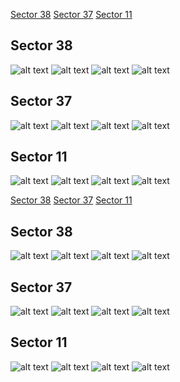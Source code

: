 [Sector 38](#sector38)
[Sector 37](#sector37)
[Sector 11](#sector11)

<a name = "sector38"></a>
## Sector 38
![alt text](/tt/WASP-108_Sector_38/WASP-108_Sector_38_a_TimeSeries.png)
![alt text](/tt/WASP-108_Sector_38/WASP-108_Sector_38_b_FoldedLightCurve.png)
![alt text](/tt/WASP-108_Sector_38/WASP-108_Sector_38_b_IndividualTransitsWithFit.png)
![alt text](/tt/WASP-108_Sector_38/WASP-108_Sector_38_c_TimingResiduals.png)

<a name = "sector37"></a>
## Sector 37
![alt text](/tt/WASP-108_Sector_37/WASP-108_Sector_37_a_TimeSeries.png)
![alt text](/tt/WASP-108_Sector_37/WASP-108_Sector_37_b_FoldedLightCurve.png)
![alt text](/tt/WASP-108_Sector_37/WASP-108_Sector_37_b_IndividualTransitsWithFit.png)
![alt text](/tt/WASP-108_Sector_37/WASP-108_Sector_37_c_TimingResiduals.png)

<a name = "sector11"></a>
## Sector 11
![alt text](/tt/WASP-108_Sector_11/WASP-108_Sector_11_a_TimeSeries.png)
![alt text](/tt/WASP-108_Sector_11/WASP-108_Sector_11_b_FoldedLightCurve.png)
![alt text](/tt/WASP-108_Sector_11/WASP-108_Sector_11_b_IndividualTransitsWithFit.png)
![alt text](/tt/WASP-108_Sector_11/WASP-108_Sector_11_c_TimingResiduals.png)

[Sector 38](#sector38)
[Sector 37](#sector37)
[Sector 11](#sector11)

<a name = "sector38"></a>
## Sector 38
![alt text](/tt/WASP-108_Sector_38/WASP-108_Sector_38_a_TimeSeries.png)
![alt text](/tt/WASP-108_Sector_38/WASP-108_Sector_38_b_FoldedLightCurve.png)
![alt text](/tt/WASP-108_Sector_38/WASP-108_Sector_38_b_IndividualTransitsWithFit.png)
![alt text](/tt/WASP-108_Sector_38/WASP-108_Sector_38_c_TimingResiduals.png)

<a name = "sector37"></a>
## Sector 37
![alt text](/tt/WASP-108_Sector_37/WASP-108_Sector_37_a_TimeSeries.png)
![alt text](/tt/WASP-108_Sector_37/WASP-108_Sector_37_b_FoldedLightCurve.png)
![alt text](/tt/WASP-108_Sector_37/WASP-108_Sector_37_b_IndividualTransitsWithFit.png)
![alt text](/tt/WASP-108_Sector_37/WASP-108_Sector_37_c_TimingResiduals.png)

<a name = "sector11"></a>
## Sector 11
![alt text](/tt/WASP-108_Sector_11/WASP-108_Sector_11_a_TimeSeries.png)
![alt text](/tt/WASP-108_Sector_11/WASP-108_Sector_11_b_FoldedLightCurve.png)
![alt text](/tt/WASP-108_Sector_11/WASP-108_Sector_11_b_IndividualTransitsWithFit.png)
![alt text](/tt/WASP-108_Sector_11/WASP-108_Sector_11_c_TimingResiduals.png)

